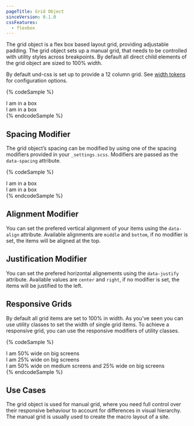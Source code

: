 ```yaml
---
pageTitle: Grid Object
sinceVersion: 0.1.0
cssFeatures:
  - flexbox
---
```


The grid object is a flex box based layout grid, providing adjustable
padding. The grid object sets up a manual grid, that needs to be controlled with
utility styles across breakpoints. By default all direct child elements of the
grid object are sized to 100% width.

By default und-css is set up to provide a 12 column grid. See [width
tokens](/tokens/#width-tokens) for configuration options.

{% codeSample %}
<div class="o-grid">
  <div class="u-w-6/12">
    <div class="o-box u-bg-white">
        I am in a box
    </div>
  </div>
  <div class="u-w-6/12">
    <div class="o-box u-bg-white">
        I am in a box
    </div>
  </div>
</div>
{% endcodeSample %}

## Spacing Modifier
The grid object’s spacing can be modified by using one of the spacing modifiers
provided in your `_settings.scss`. Modifiers are passed as the `data-spacing`
attribute.

{% codeSample %}
<div class="o-grid" data-spacing="large">
  <div class="u-w-6/12">
    <div class="o-box u-bg-white">
        I am in a box
    </div>
  </div>
  <div class="u-w-6/12">
    <div class="o-box u-bg-white">
        I am in a box
    </div>
  </div>
</div>
{% endcodeSample %}

## Alignment Modifier
You can set the prefered vertical alignment of your items using the
`data-align` attribute. Available alignments are `middle` and `bottom`, if no
modifier is set, the items will be aligned at the top.

## Justification Modifier
You can set the prefered horizontal alignements using the `data-justify`
attribute. Available values are `center` and `right`, if no modifier is set, the
items will be justified to the left.

## Responsive Grids
By default all grid items are set to 100% in width. As you’ve seen you can use
utility classes to set the width of single grid items. To achieve a responsive
grid, you can use the responsive modifiers of utility classes.

{% codeSample %}
<div class="o-grid">
  <div class="lg:u-w-6/12">
    <div class="o-box u-bg-white">
      I am 50% wide on big screens
    </div>
  </div>
  <div class="lg:u-w-3/12">
    <div class="o-box u-bg-white">
      I am 25% wide on big screens
    </div>
  </div>
  <div class="md:u-w-6/12 lg:u-w-3/12">
    <div class="o-box u-bg-white">
      I am 50% wide on medium screens and 25% wide on big screens
    </div>
  </div>
</div>
{% endcodeSample %}

## Use Cases
The grid object is used for manual grid, where you need full control over their
responsive behaviour to account for differences in visual hierarchy. The manual
grid is usually used to create the macro layout of a site.
